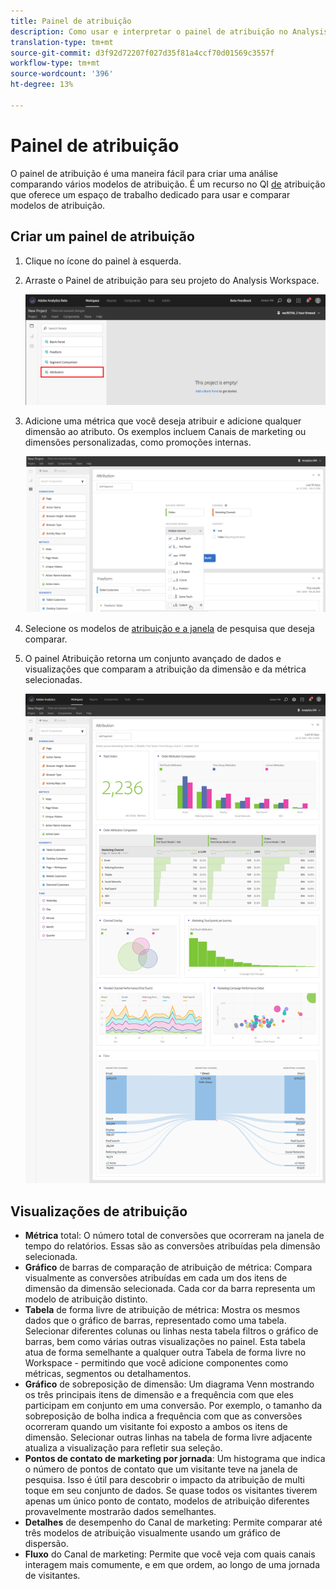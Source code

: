 ```yaml
---
title: Painel de atribuição
description: Como usar e interpretar o painel de atribuição no Analysis Workspace.
translation-type: tm+mt
source-git-commit: d3f92d72207f027d35f81a4ccf70d01569c3557f
workflow-type: tm+mt
source-wordcount: '396'
ht-degree: 13%

---
```



# Painel de atribuição

O painel de atribuição é uma maneira fácil para criar uma análise comparando vários modelos de atribuição. É um recurso no QI [de](../attribution/overview.md) atribuição que oferece um espaço de trabalho dedicado para usar e comparar modelos de atribuição.

## Criar um painel de atribuição

1. Clique no ícone do painel à esquerda.
1. Arraste o Painel de atribuição para seu projeto do Analysis Workspace.

   ![Novo painel de atribuição](assets/Attribution_Panel_1.png)

1. Adicione uma métrica que você deseja atribuir e adicione qualquer dimensão ao atributo. Os exemplos incluem Canais de marketing ou dimensões personalizadas, como promoções internas.

   ![Selecionar dimensão e métrica](assets/attribution_panel2.png)

1. Selecione os modelos de [atribuição e a janela](../attribution/models.md) de pesquisa que deseja comparar.

1. O painel Atribuição retorna um conjunto avançado de dados e visualizações que comparam a atribuição da dimensão e da métrica selecionadas.

   ![Visualizações de atribuição](assets/attr_panel_vizs.png)

## Visualizações de atribuição

* **Métrica** total: O número total de conversões que ocorreram na janela de tempo do relatórios. Essas são as conversões atribuídas pela dimensão selecionada.
* **Gráfico** de barras de comparação de atribuição de métrica: Compara visualmente as conversões atribuídas em cada um dos itens de dimensão da dimensão selecionada. Cada cor da barra representa um modelo de atribuição distinto.
* **Tabela** de forma livre de atribuição de métrica: Mostra os mesmos dados que o gráfico de barras, representado como uma tabela. Selecionar diferentes colunas ou linhas nesta tabela filtros o gráfico de barras, bem como várias outras visualizações no painel. Esta tabela atua de forma semelhante a qualquer outra Tabela de forma livre no Workspace - permitindo que você adicione componentes como métricas, segmentos ou detalhamentos.
* **Gráfico** de sobreposição de dimensão: Um diagrama Venn mostrando os três principais itens de dimensão e a frequência com que eles participam em conjunto em uma conversão. Por exemplo, o tamanho da sobreposição de bolha indica a frequência com que as conversões ocorreram quando um visitante foi exposto a ambos os itens de dimensão. Selecionar outras linhas na tabela de forma livre adjacente atualiza a visualização para refletir sua seleção.
* **Pontos de contato de marketing por jornada**: Um histograma que indica o número de pontos de contato que um visitante teve na janela de pesquisa. Isso é útil para descobrir o impacto da atribuição de multi toque em seu conjunto de dados. Se quase todos os visitantes tiverem apenas um único ponto de contato, modelos de atribuição diferentes provavelmente mostrarão dados semelhantes.
* **Detalhes** de desempenho do Canal de marketing: Permite comparar até três modelos de atribuição visualmente usando um gráfico de dispersão.
* **Fluxo** do Canal de marketing: Permite que você veja com quais canais interagem mais comumente, e em que ordem, ao longo de uma jornada de visitantes.
